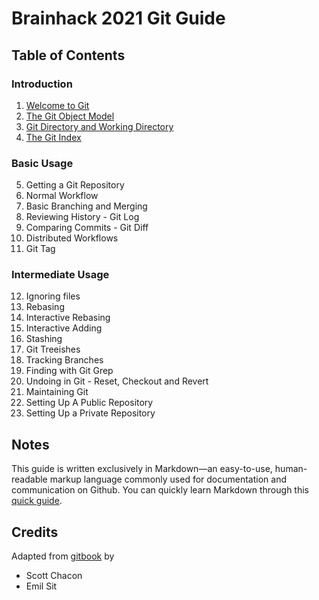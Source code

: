 # Brainhack 2021 Git Guide

## Table of Contents

### Introduction
1. [Welcome to Git](text/01_Introduction.md)
2. [The Git Object Model](text/02_Git_Object_Model.md)
3. [Git Directory and Working Directory](text/03_Git_Directory_and_Working_Directory.md)
4. [The Git Index](text/04_Git_Index.md)

### Basic Usage
5. Getting a Git Repository
6. Normal Workflow
7. Basic Branching and Merging
8. Reviewing History - Git Log
9. Comparing Commits - Git Diff
10. Distributed Workflows
11. Git Tag

### Intermediate Usage
12. Ignoring files
13. Rebasing
14. Interactive Rebasing
15. Interactive Adding
15. Stashing
16. Git Treeishes
17. Tracking Branches
18. Finding with Git Grep
19. Undoing in Git - Reset, Checkout and Revert
20. Maintaining Git
21. Setting Up A Public Repository
22. Setting Up a Private Repository

## Notes
This guide is written exclusively in Markdown—an easy-to-use, human-readable
markup language commonly used for documentation and communication on Github.
You can quickly learn Markdown through this
[quick guide](https://guides.github.com/features/mastering-markdown/).

## Credits
Adapted from [gitbook](https://github.com/schacon/gitbook) by
* Scott Chacon
* Emil Sit
